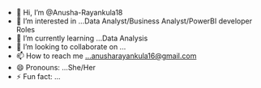 - 👋 Hi, I’m @Anusha-Rayankula18
- 👀 I’m interested in ...Data Analyst/Business Analyst/PowerBI developer Roles
- 🌱 I’m currently learning ...Data Analysis
- 💞️ I’m looking to collaborate on ...
- 📫 How to reach me ...anusharayankula16@gmail.com
- 😄 Pronouns: ...She/Her
- ⚡ Fun fact: ...

<!---
Anusha-Rayankula18/Anusha-Rayankula18 is a ✨ special ✨ repository because its `README.md` (this file) appears on your GitHub profile.
You can click the Preview link to take a look at your changes.
--->
